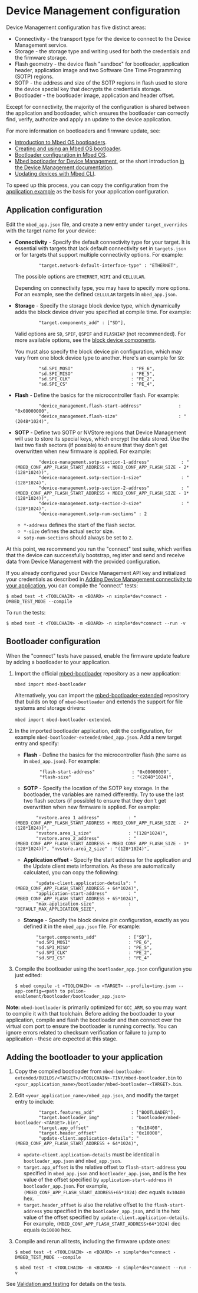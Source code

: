 # Device Management configuration

Device Management configuration has five distinct areas:

- Connectivity - the transport type for the device to connect to the Device Management service.
- Storage - the storage type and writing used for both the credentials and the firmware storage.
- Flash geometry - the device flash "sandbox" for bootloader, application header, application image and two Software One Time Programming (SOTP) regions.
- SOTP - the address and size of the SOTP regions in flash used to store the device special key that decrypts the credentials storage.
- Bootloader - the bootloader image, application and header offset.

Except for connectivity, the majority of the configuration is shared between the application and bootloader, which ensures the bootloader can correctly find, verify, authorize and apply an update to the device application.

For more information on bootloaders and firmware update, see:

- [Introduction to Mbed OS bootloaders](../porting/bootloader.html).
- [Creating and using an Mbed OS bootloader](../tutorials/bootloader.html).
- [Bootloader configuration in Mbed OS](../reference/bootloader-configuration.html).
- [Mbed bootloader for Device Management](https://github.com/ARMmbed/mbed-bootloader), or the short introduction [in the Device Management documentation](https://www.pelion.com/docs/device-management/current/updating-firmware/bootloaders.html).
- [Updating devices with Mbed CLI](../tools/cli-update.html).

To speed up this process, you can copy the configuration from the [application example](https://github.com/ARMmbed/pelion-ready-example/blob/master/mbed_app.json) as the basis for your application configuration.

## Application configuration

Edit the `mbed_app.json` file, and create a new entry under `target_overrides` with the target name for your device:

- **Connectivity** - Specify the default connectivity type for your target. It is essential with targets that lack default connectivity set in `targets.json` or for targets that support multiple connectivity options. For example:

   ```
            "target.network-default-interface-type" : "ETHERNET",
   ```

   The possible options are `ETHERNET`, `WIFI` and `CELLULAR`.

   Depending on connectivity type, you may have to specify more options. For an example, see the defined `CELLULAR` targets in `mbed_app.json`.

- **Storage** - Specify the storage block device type, which dynamically adds the block device driver you specified at compile time. For example:

   ```
            "target.components_add" : ["SD"],
   ```

   Valid options are `SD`, `SPIF`, `QSPIF` and `FLASHIAP` (not recommended). For more available options, see the [block device components](https://github.com/ARMmbed/mbed-os/tree/master/components/storage/blockdevice).

   You must also specify the block device pin configuration, which may vary from one block device type to another. Here's an example for `SD`:

   ```
            "sd.SPI_MOSI"                      : "PE_6",
            "sd.SPI_MISO"                      : "PE_5",
            "sd.SPI_CLK"                       : "PE_2",
            "sd.SPI_CS"                        : "PE_4",
   ```

- **Flash** - Define the basics for the microcontroller flash. For example:

   ```
            "device_management.flash-start-address"              : "0x08000000",
            "device_management.flash-size"                       : "(2048*1024)",
   ```

- **SOTP** - Define two SOTP or NVStore regions that Device Management will use to store its special keys, which encrypt the data stored. Use the last two flash sectors (if possible) to ensure that they don't get overwritten when new firmware is applied. For example:

   ```
            "device-management.sotp-section-1-address"            : "(MBED_CONF_APP_FLASH_START_ADDRESS + MBED_CONF_APP_FLASH_SIZE - 2*(128*1024))",
            "device-management.sotp-section-1-size"               : "(128*1024)",
            "device-management.sotp-section-2-address"            : "(MBED_CONF_APP_FLASH_START_ADDRESS + MBED_CONF_APP_FLASH_SIZE - 1*(128*1024))",
            "device-management.sotp-section-2-size"               : "(128*1024)",
            "device-management.sotp-num-sections" : 2
   ```

   - `*-address` defines the start of the flash sector.
   - `*-size` defines the actual sector size. 
   - `sotp-num-sections` should always be set to `2`.

At this point, we recommend you run the "connect" test suite, which verifies that the device can successfully bootstrap, register and send and receive data from Device Management with the provided configuration.

If you already configured your Device Management API key and initialized your credentials as described in [Adding Device Management connectivity to your application](../mbed-os-pelion/device-management-for-mbed-os.html#adding-device-management-connectivity-to-your-application), you can compile the "connect" tests:

```
$ mbed test -t <TOOLCHAIN> -m <BOARD> -n simple*dev*connect -DMBED_TEST_MODE --compile
```

To run the tests:

```
$ mbed test -t <TOOLCHAIN> -m <BOARD> -n simple*dev*connect --run -v
```

## Bootloader configuration

When the "connect" tests have passed, enable the firmware update feature by adding a bootloader to your application.

1. Import the official [mbed-bootloader](https://github.com/ARMmbed/mbed-bootloader/) repository as a new application:

    `mbed import mbed-bootloader`
  
    Alternatively, you can import the [mbed-bootloader-extended](https://github.com/ARMmbed/mbed-bootloader-extended/) repository that builds on top of `mbed-bootloader` and extends the support for file systems and storage drivers:
  
    `mbed import mbed-bootloader-extended`.

1. In the imported bootloader application, edit the configuration, for example `mbed-bootloader-extended/mbed_app.json`. Add a new target entry and specify:

   - **Flash** - Define the basics for the microcontroller flash (the same as in `mbed_app.json`). For example:

      ```
            "flash-start-address"              : "0x08000000",
            "flash-size"                       : "(2048*1024)",
      ```

   - **SOTP** - Specify the location of the SOTP key storage. In the bootloader, the variables are named differently. Try to use the last two flash sectors (if possible) to ensure that they don't get overwritten when new firmware is applied. For example:

    ```
            "nvstore.area_1_address"           : "(MBED_CONF_APP_FLASH_START_ADDRESS + MBED_CONF_APP_FLASH_SIZE - 2*(128*1024))",
            "nvstore.area_1_size"              : "(128*1024)",
            "nvstore.area_2_address"           : "(MBED_CONF_APP_FLASH_START_ADDRESS + MBED_CONF_APP_FLASH_SIZE - 1*(128*1024))", "nvstore.area_2_size" : "(128*1024)",
    ```

    - **Application offset** - Specify the start address for the application and the Update client meta information. As these are automatically calculated, you can copy the following:

    ```
            "update-client.application-details": "(MBED_CONF_APP_FLASH_START_ADDRESS + 64*1024)",
            "application-start-address"        : "(MBED_CONF_APP_FLASH_START_ADDRESS + 65*1024)",
            "max-application-size"             : "DEFAULT_MAX_APPLICATION_SIZE",
    ```

    - **Storage** - Specify the block device pin configuration, exactly as you defined it in the `mbed_app.json` file. For example:

    ```
            "target.components_add"            : ["SD"],
            "sd.SPI_MOSI"                      : "PE_6",
            "sd.SPI_MISO"                      : "PE_5",
            "sd.SPI_CLK"                       : "PE_2",
            "sd.SPI_CS"                        : "PE_4"
    ```

1. Compile the bootloader using the `bootloader_app.json` configuration you just edited:

   ```
   $ mbed compile -t <TOOLCHAIN> -m <TARGET> --profile=tiny.json --app-config=<path to pelion-enablement/bootloader/bootloader_app.json>
   ```

<span class="notes">**Note:** `mbed-bootloader` is primarily optimized for `GCC_ARM`, so you may want to compile it with that toolchain.
Before adding the bootloader to your application, compile and flash the bootloader and then connect over the virtual com port to ensure the bootloader is running correctly. You can ignore errors related to checksum verification or failure to jump to application - these are expected at this stage.</span>

## Adding the bootloader to your application

1. Copy the compiled bootloader from `mbed-bootloader-extended/BUILDS/<TARGET>/<TOOLCHAIN>-TINY/mbed-bootloader.bin` to `<your_application_name>/bootloader/mbed-bootloader-<TARGET>.bin`.

1. Edit `<your_application_name>/mbed_app.json`, and modify the target entry to include:

   ```
            "target.features_add"              : ["BOOTLOADER"],
            "target.bootloader_img"            : "bootloader/mbed-bootloader-<TARGET>.bin",
            "target.app_offset"                : "0x10400",
            "target.header_offset"             : "0x10000",
            "update-client.application-details": "(MBED_CONF_APP_FLASH_START_ADDRESS + 64*1024)",
   ```
  
      - `update-client.application-details` must be identical in `bootloader_app.json` and `mbed_app.json`.
      - `target.app_offset` is the relative offset to `flash-start-address` you specified in `mbed_app.json` and `bootloader_app.json`, and is the hex value of the offset specified by `application-start-address` in `bootloader_app.json`. For example,  `(MBED_CONF_APP_FLASH_START_ADDRESS+65*1024)` dec equals `0x10400` hex.
      - `target.header_offset` is also the relative offset to the `flash-start-address` you specified in the `bootloader_app.json`, and is the hex value of the offset specified by `update-client.application-details`. For example, `(MBED_CONF_APP_FLASH_START_ADDRESS+64*1024)` dec equals `0x10000` hex.

1. Compile and rerun all tests, including the firmware update ones:

   ```
   $ mbed test -t <TOOLCHAIN> -m <BOARD> -n simple*dev*connect -DMBED_TEST_MODE --compile

   $ mbed test -t <TOOLCHAIN> -m <BOARD> -n simple*dev*connect --run -v
   ```

See [Validation and testing](../mbed-os-pelion/device-management-test.html) for details on the tests.
